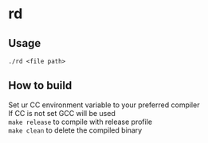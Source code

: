 # rd
## Usage
``./rd <file path>``
## How to build
Set ur CC environment variable to your preferred compiler<br>
If CC is not set GCC will be used<br>
``make release`` to compile with release profile<br>
``make clean`` to delete the compiled binary